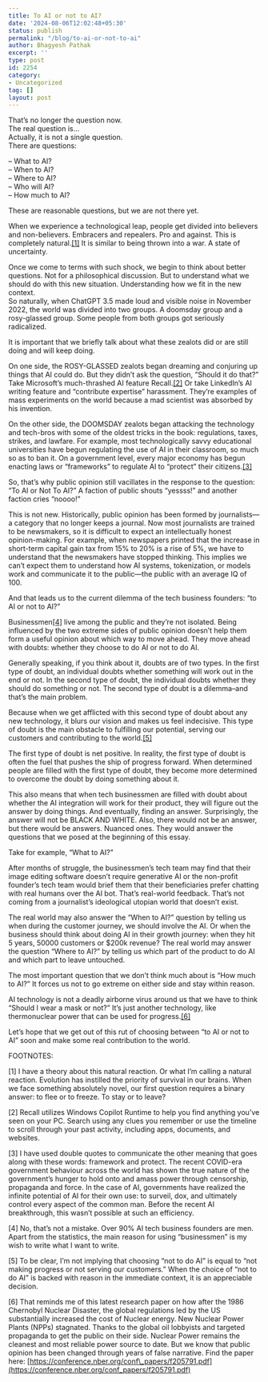 ```yaml
---
title: To AI or not to AI?
date: '2024-08-06T12:02:48+05:30'
status: publish
permalink: "/blog/to-ai-or-not-to-ai"
author: Bhagyesh Pathak
excerpt: ''
type: post
id: 2254
category:
- Uncategorized
tag: []
layout: post
---
```


That’s no longer the question now.  
The real question is…  
Actually, it is not a single question.  
There are questions:  
  
– What to AI?  
– When to AI?  
– Where to AI?  
– Who will AI?  
– How much to AI?  
  
These are reasonable questions, but we are not there yet.  
  
When we experience a technological leap, people get divided into believers and non-believers. Embracers and repealers. Pro and against. This is completely natural.[\[1](https://bhagyeshpathak.com/blog/to-ai-or-not-to-ai#fn1)[\]](#fn1) It is similar to being thrown into a war. A state of uncertainty.  
  
Once we come to terms with such shock, we begin to think about better questions. Not for a philosophical discussion. But to understand what we should do with this new situation. Understanding how we fit in the new context.  
So naturally, when ChatGPT 3.5 made loud and visible noise in November 2022, the world was divided into two groups. A doomsday group and a rosy-glassed group. Some people from both groups got seriously radicalized.  
  
It is important that we briefly talk about what these zealots did or are still doing and will keep doing.  
  
On one side, the ROSY-GLASSED zealots began dreaming and conjuring up things that AI could do. But they didn’t ask the question, “Should it do that?” Take Microsoft’s much-thrashed AI feature Recall.[\[2\]](https://bhagyeshpathak.com/blog/to-ai-or-not-to-ai#fn2) Or take LinkedIn’s AI writing feature and “contribute expertise” harassment. They’re examples of mass experiments on the world because a mad scientist was absorbed by his invention.  
  
On the other side, the DOOMSDAY zealots began attacking the technology and tech-bros with some of the oldest tricks in the book: regulations, taxes, strikes, and lawfare. For example, most technologically savvy educational universities have begun regulating the use of AI in their classroom, so much so as to ban it. On a government level, every major economy has begun enacting laws or “frameworks” to regulate AI to “protect” their citizens.[\[3\]](https://bhagyeshpathak.com/blog/to-ai-or-not-to-ai#fn3)  
  
So, that’s why public opinion still vacillates in the response to the question: “To AI or Not To AI?” A faction of public shouts “yessss!” and another faction cries “noooo!”  
  
This is not new. Historically, public opinion has been formed by journalists—a category that no longer keeps a journal. Now most journalists are trained to be newsmakers, so it is difficult to expect an intellectually honest opinion-making. For example, when newspapers printed that the increase in short-term capital gain tax from 15% to 20% is a rise of 5%, we have to understand that the newsmakers have stopped thinking. This implies we can’t expect them to understand how AI systems, tokenization, or models work and communicate it to the public—the public with an average IQ of 100.  
  
And that leads us to the current dilemma of the tech business founders: “to AI or not to AI?”

Businessmen[\[4\]](https://bhagyeshpathak.com/blog/to-ai-or-not-to-ai#fn4) live among the public and they’re not isolated. Being influenced by the two extreme sides of public opinion doesn’t help them form a useful opinion about which way to move ahead. They move ahead with doubts: whether they choose to do AI or not to do AI.  
  
Generally speaking, if you think about it, doubts are of two types. In the first type of doubt, an individual doubts whether something will work out in the end or not. In the second type of doubt, the individual doubts whether they should do something or not. The second type of doubt is a dilemma–and that’s the main problem.  
  
Because when we get afflicted with this second type of doubt about any new technology, it blurs our vision and makes us feel indecisive. This type of doubt is the main obstacle to fulfilling our potential, serving our customers and contributing to the world.[\[5\]](https://bhagyeshpathak.com/blog/to-ai-or-not-to-ai#fn5)  
  
The first type of doubt is net positive. In reality, the first type of doubt is often the fuel that pushes the ship of progress forward. When determined people are filled with the first type of doubt, they become more determined to overcome the doubt by doing something about it.

This also means that when tech businessmen are filled with doubt about whether the AI integration will work for their product, they will figure out the answer by doing things. And eventually, finding an answer. Surprisingly, the answer will not be BLACK AND WHITE. Also, there would not be an answer, but there would be answers. Nuanced ones. They would answer the questions that we posed at the beginning of this essay.  
  
Take for example, “What to AI?”  
  
After months of struggle, the businessmen’s tech team may find that their image editing software doesn’t require generative AI or the non-profit founder’s tech team would brief them that their beneficiaries prefer chatting with real humans over the AI bot. That’s real-world feedback. That’s not coming from a journalist’s ideological utopian world that doesn’t exist.  
  
The real world may also answer the “When to AI?” question by telling us when during the customer journey, we should involve the AI. Or when the business should think about doing AI in their growth journey: when they hit 5 years, 50000 customers or $200k revenue? The real world may answer the question “Where to AI?” by telling us which part of the product to do AI and which part to leave untouched.

The most important question that we don’t think much about is “How much to AI?” It forces us not to go extreme on either side and stay within reason.  
  
AI technology is not a deadly airborne virus around us that we have to think “Should I wear a mask or not?” It’s just another technology, like thermonuclear power that can be used for progress.[\[6\]](https://bhagyeshpathak.com/blog/to-ai-or-not-to-ai#fn6)  
  
Let’s hope that we get out of this rut of choosing between “to AI or not to AI” soon and make some real contribution to the world.

FOOTNOTES:

\[1\] I have a theory about this natural reaction. Or what I’m calling a natural reaction. Evolution has instilled the priority of survival in our brains. When we face something absolutely novel, our first question requires a binary answer: to flee or to freeze. To stay or to leave?

\[2\]  Recall utilizes Windows Copilot Runtime to help you find anything you’ve seen on your PC. Search using any clues you remember or use the timeline to scroll through your past activity, including apps, documents, and websites.

\[3\] I have used double quotes to communicate the other meaning that goes along with these words: framework and protect. The recent COVID-era government behaviour across the world has shown the true nature of the government’s hunger to hold onto and amass power through censorship, propaganda and force. In the case of AI, governments have realized the infinite potential of AI for their own use: to surveil, dox, and ultimately control every aspect of the common man. Before the recent AI breakthrough, this wasn’t possible at such an efficiency.

\[4\] No, that’s not a mistake. Over 90% AI tech business founders are men. Apart from the statistics, the main reason for using “businessmen” is my wish to write what I want to write.

\[5\] To be clear, I’m not implying that choosing “not to do AI” is equal to “not making progress or not serving our customers.” When the choice of “not to do AI” is backed with reason in the immediate context, it is an appreciable decision.

\[6\] That reminds me of this latest research paper on how after the 1986 Chernobyl Nuclear Disaster, the global regulations led by the US substantially increased the cost of Nuclear energy. New Nuclear Power Plants (NPPs) stagnated. Thanks to the global oil lobbyists and targeted propaganda to get the public on their side. Nuclear Power remains the cleanest and most reliable power source to date. But we know that public opinion has been changed through years of false narrative. Find the paper here: [https://conference.nber.org/conf\_papers/f205791.pdf](https://conference.nber.org/conf_papers/f205791.pdf)